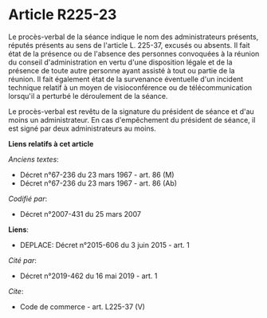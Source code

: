 # Article R225-23

Le procès-verbal de la séance indique le nom des administrateurs présents, réputés présents au sens de l'article L. 225-37,
excusés ou absents. Il fait état de la présence ou de l'absence des personnes convoquées à la réunion du conseil
d'administration en vertu d'une disposition légale et de la présence de toute autre personne ayant assisté à tout ou partie
de la réunion. Il fait également état de la survenance éventuelle d'un incident technique relatif à un moyen de
visioconférence ou de télécommunication lorsqu'il a perturbé le déroulement de la séance. 

Le procès-verbal est revêtu de la signature du président de séance et d'au moins un administrateur. En cas d'empêchement du
président de séance, il est signé par deux administrateurs au moins.

**Liens relatifs à cet article**

_Anciens textes_:

  - Décret n°67-236 du 23 mars 1967 - art. 86 (M)
  - Décret n°67-236 du 23 mars 1967 - art. 86 (Ab)

_Codifié par_:

  - Décret n°2007-431 du 25 mars 2007

**Liens**:

  - DEPLACE: Décret n°2015-606 du 3 juin 2015 - art. 1

_Cité par_:

  - Décret n°2019-462 du 16 mai 2019 - art. 1

_Cite_:

  - Code de commerce - art. L225-37 (V)

